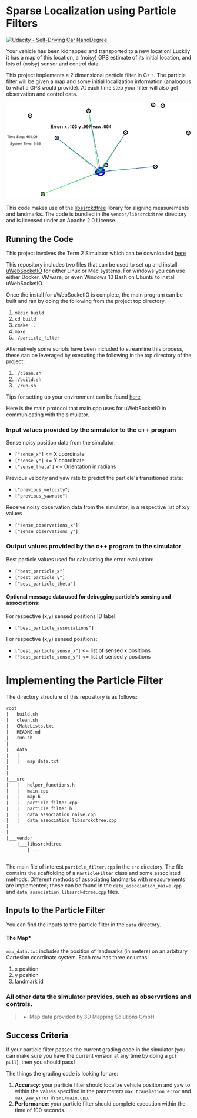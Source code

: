 # Sparse Localization using Particle Filters

[![Udacity - Self-Driving Car NanoDegree](https://s3.amazonaws.com/udacity-sdc/github/shield-carnd.svg)](http://www.udacity.com/drive)

Your vehicle has been kidnapped and transported to a new location! Luckily it has a map of this location, a (noisy) 
GPS estimate of its initial location, and lots of (noisy) sensor and control data.

This project implements a 2 dimensional particle filter in C++. The particle filter will be given a map and some initial
localization information (analogous to what a GPS would provide). At each time step your filter will also get 
observation and control data.

![Screenshot](images/screenshot.png)

This code makes use of the [libssrckdtree](https://www.savarese.com/software/libssrckdtree/) library
for aligning measurements and landmarks. The code is bundled in the `vendor/libssrckdtree` directory
and is licensed under an Apache 2.0 License.

## Running the Code
This project involves the Term 2 Simulator which can be downloaded [here](https://github.com/udacity/self-driving-car-sim/releases)

This repository includes two files that can be used to set up and install [uWebSocketIO](https://github.com/uNetworking/uWebSockets) 
for either Linux or Mac systems. For windows you can use either Docker, VMware, or even Windows 10 Bash on Ubuntu to
install uWebSocketIO.

Once the install for uWebSocketIO is complete, the main program can be built and ran by doing the following from the 
project top directory.

1. `mkdir build`
2. `cd build`
3. `cmake ..`
4. `make`
5. `./particle_filter`

Alternatively some scripts have been included to streamline this process, these can be leveraged by executing the following in the top directory of the project:

1. `./clean.sh`
2. `./build.sh`
3. `./run.sh`

Tips for setting up your environment can be found [here](https://classroom.udacity.com/nanodegrees/nd013/parts/40f38239-66b6-46ec-ae68-03afd8a601c8/modules/0949fca6-b379-42af-a919-ee50aa304e6a/lessons/f758c44c-5e40-4e01-93b5-1a82aa4e044f/concepts/23d376c7-0195-4276-bdf0-e02f1f3c665d)

Here is the main protocol that main.cpp uses for uWebSocketIO in communicating with the simulator.

### Input values provided by the simulator to the c++ program

Sense noisy position data from the simulator:

* `["sense_x"]` <= X coordinate 
* `["sense_y"]` <= Y coordinate
* `["sense_theta"]` <= Orientation in radians

Previous velocity and yaw rate to predict the particle's transitioned state:

* `["previous_velocity"]` 
* `["previous_yawrate"]`

Receive noisy observation data from the simulator, in a respective list of x/y values

* `["sense_observations_x"]`
* `["sense_observations_y"]`


### Output values provided by the c++ program to the simulator

Best particle values used for calculating the error evaluation:

* `["best_particle_x"]`
* `["best_particle_y"]`
* `["best_particle_theta"]`

#### Optional message data used for debugging particle's sensing and associations:

For respective (x,y) sensed positions ID label:

* `["best_particle_associations"]`

For respective (x,y) sensed positions:

* `["best_particle_sense_x"]` <= list of sensed x positions
* `["best_particle_sense_y"]` <= list of sensed y positions


# Implementing the Particle Filter
The directory structure of this repository is as follows:

```
root
|   build.sh
|   clean.sh
|   CMakeLists.txt
|   README.md
|   run.sh
|
|___data
|   |   
|   |   map_data.txt
|   
|   
|___src
|   |   helper_functions.h
|   |   main.cpp
|   |   map.h
|   |   particle_filter.cpp
|   |   particle_filter.h
|   |   data_association_naive.cpp
|   |   data_association_libssrckdtree.cpp
|   
|   
|___vendor
    |___libssrckdtree
        | ...
    
```

The main file of interest `particle_filter.cpp` in the `src` directory. 
The file contains the scaffolding of a `ParticleFilter` class and some associated methods. Different methods of
associating landmarks with measurements are implemented; these can be found in the `data_association_naive.cpp` and
`data_association_libssrckdtree.cpp` files.

## Inputs to the Particle Filter
You can find the inputs to the particle filter in the `data` directory.

#### The Map*
`map_data.txt` includes the position of landmarks (in meters) on an arbitrary Cartesian coordinate system. 
Each row has three columns:

1. x position
2. y position
3. landmark id

### All other data the simulator provides, such as observations and controls.

> * Map data provided by 3D Mapping Solutions GmbH.

## Success Criteria
If your particle filter passes the current grading code in the simulator (you can make sure you have the current
version at any time by doing a `git pull`), then you should pass!

The things the grading code is looking for are:

1. **Accuracy**: your particle filter should localize vehicle position and yaw to within the values specified in the parameters `max_translation_error` and `max_yaw_error` in `src/main.cpp`.
2. **Performance**: your particle filter should complete execution within the time of 100 seconds.
